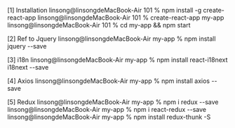 [1] Installation
  linsong@linsongdeMacBook-Air 101 % npm install -g create-react-app
  linsong@linsongdeMacBook-Air 101 % create-react-app my-app
  linsong@linsongdeMacBook-Air 101 % cd my-app && npm start

[2] Ref to Jquery
  linsong@linsongdeMacBook-Air my-app % npm install jquery --save

[3] i18n
  linsong@linsongdeMacBook-Air my-app % npm install react-i18next i18next --save

[4] Axios
  linsong@linsongdeMacBook-Air my-app % npm install axios --save

[5] Redux
  linsong@linsongdeMacBook-Air my-app % npm i redux --save
  linsong@linsongdeMacBook-Air my-app % npm i react-redux --save
  linsong@linsongdeMacBook-Air my-app % npm install redux-thunk -S

